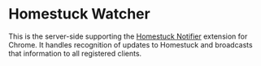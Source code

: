 # Homestuck Watcher

This is the server-side supporting the [Homestuck Notifier](https://github.com/JMTyler/homestuck-notifier) extension for Chrome.  It handles recognition of updates to Homestuck and broadcasts that information to all registered clients.

